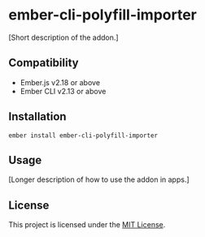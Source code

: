 ember-cli-polyfill-importer
==============================================================================

[Short description of the addon.]


Compatibility
------------------------------------------------------------------------------

* Ember.js v2.18 or above
* Ember CLI v2.13 or above


Installation
------------------------------------------------------------------------------

```
ember install ember-cli-polyfill-importer
```


Usage
------------------------------------------------------------------------------

[Longer description of how to use the addon in apps.]


License
------------------------------------------------------------------------------

This project is licensed under the [MIT License](LICENSE.md).

